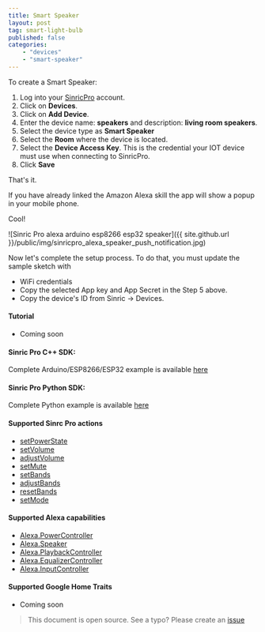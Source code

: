 ```yaml
---
title: Smart Speaker
layout: post
tag: smart-light-bulb
published: false
categories: 
    - "devices"
    - "smart-speaker"
---
```



To create a Smart Speaker:

1. Log into your  [SinricPro](https://sinric.pro/) account.
2. Click on **Devices**.
3. Click on **Add Device**.
4. Enter the device name: **speakers** and description: **living room speakers**.
5. Select the device type as **Smart Speaker**
6. Select the **Room** where the device is located.
5. Select the **Device Access Key**. This is the credential your IOT device must use when connecting to SinricPro. 
6. Click **Save**

That's it. 

If you have already linked the Amazon Alexa skill the app will show a popup in your mobile phone.

Cool!

![Sinric Pro alexa arduino esp8266 esp32 speaker]({{ site.github.url }}/public/img/sinricpro_alexa_speaker_push_notification.jpg)

Now let's complete the setup process. To do that, you must update the sample sketch with 
- WiFi credentials
- Copy the selected App key and App Secret in the Step 5 above.
- Copy the device's ID from Sinric -> Devices.

#### Tutorial
- Coming soon

#### Sinric Pro C++ SDK: 
Complete Arduino/ESP8266/ESP32 example is available [here]()

#### Sinric Pro Python SDK: 
Complete Python example is available [here]() 

#### Supported Sinrc Pro actions
- [setPowerState](https://github.com/sinricpro/sample_messages/blob/master/01_PowerState/01_setPowerState/)
- [setVolume](https://github.com/sinricpro/sample_messages/tree/master/12_SetVolume)
- [adjustVolume](https://github.com/sinricpro/sample_messages/tree/master/13_AdjustVolume)
- [setMute](https://github.com/sinricpro/sample_messages/tree/master/23_SetMute)
- [setBands](https://github.com/sinricpro/sample_messages/tree/master/18_SetBands)
- [adjustBands](https://github.com/sinricpro/sample_messages/tree/master/19_AdjustBands)
- [resetBands](https://github.com/sinricpro/sample_messages/tree/master/20_ResetBands)
- [setMode](https://github.com/sinricpro/sample_messages/tree/master/21_SetMode)

#### Supported Alexa capabilities
- [Alexa.PowerController](https://developer.amazon.com/docs/device-apis/alexa-powercontroller.html)
- [Alexa.Speaker](https://developer.amazon.com/docs/device-apis/alexa-speaker.html)
- [Alexa.PlaybackController](https://developer.amazon.com/docs/device-apis/alexa-playbackController.html)
- [Alexa.EqualizerController](https://developer.amazon.com/docs/device-apis/alexa-equalizerController.html)
- [Alexa.InputController](https://developer.amazon.com/docs/device-apis/alexa-inputController.html)

####  Supported Google Home Traits
- Coming soon

> This document is open source. See a typo? Please create an [issue](https://github.com/sinricpro/help-docs)
